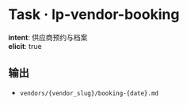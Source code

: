 # Task · lp-vendor-booking

**intent**: 供应商预约与档案  
**elicit**: true

## 输出

- `vendors/{vendor_slug}/booking-{date}.md`

